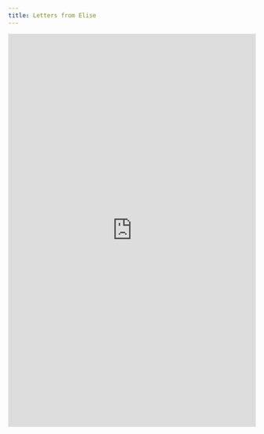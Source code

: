 ```yaml
---
title: Letters from Elise
---
```


<iframe class="newsletter" width="540" height="800" src="https://b0545c87.sibforms.com/serve/MUIEAKh9h3GScYA4g5e03Pzo41kAKetjnTojRSads1QUyBfgP3riV4TSCNf7TyoYkMzh4mf6ukqPNZV0Ys86j8TL70HqCqIysVbKq1Lr6NpdIX2xXcMlzVNrwsm5-WYjlkOXtJ61Yq5ekH9gFCBOPh1D7jIOz43nUESTOTqcagHh8MfESfY7I6tBdjXM-YRhIIU8xF1JxkyCa73g" frameborder="0" scrolling="auto" allowfullscreen style="display: block;margin-left: auto;margin-right: auto;max-width: 100%;"></iframe>
